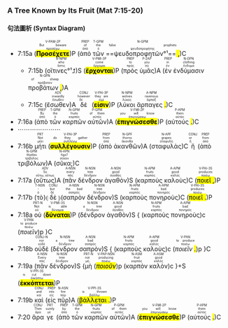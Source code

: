### A Tree Known by Its Fruit (Mat 7:15-20)


#### 句法圖析 (Syntax Diagram)

- 7:15a (<RUBY><ruby><ruby><mark class='verb'><strong>Προσέχετε</mark></strong><rt>προσέχω</rt></ruby><rt>But beware</rt></ruby><rt>V-PAM-2P</rt></RUBY>)P (<RUBY><ruby><ruby>ἀπὸ<rt>ἀπό</rt></ruby><rt>of</rt></ruby><rt>PREP</rt></RUBY> <RUBY><ruby><ruby>τῶν<rt>ὁ</rt></ruby><rt>the</rt></ruby><rt>T-GPM</rt></RUBY> <RUBY><ruby><ruby>==ψευδοπροφητῶν°¹==<mark class='punctuation'> ,</mark><rt>ψευδοπροφήτης</rt></ruby><rt>false prophets</rt></ruby><rt>N-GPM</rt></RUBY>)C
	- 7:15b (<RUBY><ruby><ruby>οἵτινες°¹⮥<rt>ὅστις</rt></ruby><rt>who</rt></ruby><rt>R-NPM</rt></RUBY>)S (<RUBY><ruby><ruby><mark class='verb'><strong>ἔρχονται</mark></strong><rt>ἔρχομαι</rt></ruby><rt>come</rt></ruby><rt>V-PMI-3P</rt></RUBY>)P (<RUBY><ruby><ruby>πρὸς<rt>πρός</rt></ruby><rt>to</rt></ruby><rt>PREP</rt></RUBY> <RUBY><ruby><ruby>ὑμᾶς<rt>σύ</rt></ruby><rt>you</rt></ruby><rt>P-2AP</rt></RUBY>)A (<RUBY><ruby><ruby>ἐν<rt>ἐν</rt></ruby><rt>in</rt></ruby><rt>PREP</rt></RUBY> <RUBY><ruby><ruby>ἐνδύμασιν<rt>ἔνδυμα</rt></ruby><rt>clothing</rt></ruby><rt>N-DPN</rt></RUBY> <RUBY><ruby><ruby>προβάτων <mark class='punctuation'>,</mark><rt>πρόβατον</rt></ruby><rt>of sheep</rt></ruby><rt>N-GPN</rt></RUBY>)A 
	- 7:15c (<RUBY><ruby><ruby>ἔσωθεν<rt>ἔσωθεν</rt></ruby><rt>inwardly</rt></ruby><rt>ADV</rt></RUBY>)A <RUBY><ruby><ruby>δέ<rt>δέ</rt></ruby><rt>however</rt></ruby><rt>CONJ</rt></RUBY> (<RUBY><ruby><ruby><mark class='verb'><strong>εἰσιν</mark></strong><rt>εἰμί</rt></ruby><rt>they are</rt></ruby><rt>V-PAI-3P</rt></RUBY>)P (<RUBY><ruby><ruby>λύκοι<rt>λύκος</rt></ruby><rt>wolves</rt></ruby><rt>N-NPM</rt></RUBY> <RUBY><ruby><ruby>ἅρπαγες <mark class='punctuation'>.</mark><rt>ἅρπαξ</rt></ruby><rt>ravenous</rt></ruby><rt>A-NPM</rt></RUBY>)C
- 7:16a (<RUBY><ruby><ruby>ἀπὸ<rt>ἀπό</rt></ruby><rt>By</rt></ruby><rt>PREP</rt></RUBY> <RUBY><ruby><ruby>τῶν<rt>ὁ</rt></ruby><rt>the</rt></ruby><rt>T-GPM</rt></RUBY> <RUBY><ruby><ruby>καρπῶν<rt>καρπός</rt></ruby><rt>fruits</rt></ruby><rt>N-GPM</rt></RUBY> <RUBY><ruby><ruby>αὐτῶν<rt>αὐτός</rt></ruby><rt>of them</rt></ruby><rt>P-GPM</rt></RUBY>)A (<RUBY><ruby><ruby><mark class='verb'><strong>ἐπιγνώσεσθε</mark></strong><rt>ἐπιγινώσκω</rt></ruby><rt>you will know</rt></ruby><rt>V-FMI-2P</rt></RUBY>)P (<RUBY><ruby><ruby>αὐτούς <mark class='punctuation'>.</mark><rt>αὐτός</rt></ruby><rt>them</rt></ruby><rt>P-APM</rt></RUBY>)C
- ⋯⋯⋯⋯⋯⋯⋯
- 7:16b <RUBY><ruby><ruby>μήτι<rt>μήτι</rt></ruby><rt>Not</rt></ruby><rt>PRT</rt></RUBY> (<RUBY><ruby><ruby><mark class='verb'><strong>συλλέγουσιν</mark></strong><rt>συλλέγω</rt></ruby><rt>do they gather</rt></ruby><rt>V-PAI-3P</rt></RUBY>)P (<RUBY><ruby><ruby>ἀπὸ<rt>ἀπό</rt></ruby><rt>from</rt></ruby><rt>PREP</rt></RUBY> <RUBY><ruby><ruby>ἀκανθῶν<rt>ἄκανθα</rt></ruby><rt>thorns</rt></ruby><rt>N-GPF</rt></RUBY>)A (<RUBY><ruby><ruby>σταφυλὰς<rt>σταφυλή</rt></ruby><rt>grapes</rt></ruby><rt>N-APF</rt></RUBY>)C <RUBY><ruby><ruby>ἢ<rt>ἤ</rt></ruby><rt>or</rt></ruby><rt>CONJ</rt></RUBY> (<RUBY><ruby><ruby>ἀπὸ<rt>ἀπό</rt></ruby><rt>from</rt></ruby><rt>PREP</rt></RUBY> <RUBY><ruby><ruby>τριβόλων<rt>τρίβολος</rt></ruby><rt>thistles</rt></ruby><rt>N-GPM</rt></RUBY>)A (<RUBY><ruby><ruby>σῦκα;<rt>σῦκον</rt></ruby><rt>figs?</rt></ruby><rt>N-APN</rt></RUBY>)C
- 7:17a (<RUBY><ruby><ruby>οὕτως<rt>οὕτω, οὕτως</rt></ruby><rt>So</rt></ruby><rt>ADV</rt></RUBY>)A (<RUBY><ruby><ruby>πᾶν<rt>πᾶς</rt></ruby><rt>every</rt></ruby><rt>A-NSN</rt></RUBY> <RUBY><ruby><ruby>δένδρον<rt>δένδρον</rt></ruby><rt>tree</rt></ruby><rt>N-NSN</rt></RUBY> <RUBY><ruby><ruby>ἀγαθὸν<rt>ἀγαθός</rt></ruby><rt>good</rt></ruby><rt>A-NSN</rt></RUBY>)S (<RUBY><ruby><ruby>καρποὺς<rt>καρπός</rt></ruby><rt>fruits</rt></ruby><rt>N-APM</rt></RUBY> <RUBY><ruby><ruby>καλοὺς<rt>καλός</rt></ruby><rt>good</rt></ruby><rt>A-APM</rt></RUBY>)C (<RUBY><ruby><ruby><mark class='verb'>ποιεῖ <mark class='punctuation'>,</mark></mark><rt>ποιέω</rt></ruby><rt>produces</rt></ruby><rt>V-PAI-3S</rt></RUBY>)P
- 7:17b (<RUBY><ruby><ruby>τὸ<rt>ὁ</rt></ruby><rt>-</rt></ruby><rt>T-NSN</rt></RUBY>)⦇ <RUBY><ruby><ruby>δὲ<rt>δέ</rt></ruby><rt>but</rt></ruby><rt>CONJ</rt></RUBY> ⦈(<RUBY><ruby><ruby>σαπρὸν<rt>σαπρός</rt></ruby><rt>the bad</rt></ruby><rt>A-NSN</rt></RUBY> <RUBY><ruby><ruby>δένδρον<rt>δένδρον</rt></ruby><rt>tree</rt></ruby><rt>N-NSN</rt></RUBY>)S (<RUBY><ruby><ruby>καρποὺς<rt>καρπός</rt></ruby><rt>fruits</rt></ruby><rt>N-APM</rt></RUBY> <RUBY><ruby><ruby>πονηροὺς<rt>πονηρός</rt></ruby><rt>bad</rt></ruby><rt>A-APM</rt></RUBY>)C (<RUBY><ruby><ruby><mark class='verb'>ποιεῖ <mark class='punctuation'>.</mark></mark><rt>ποιέω</rt></ruby><rt>produces</rt></ruby><rt>V-PAI-3S</rt></RUBY>)P
- 7:18a <RUBY><ruby><ruby>οὐ<rt>οὐ</rt></ruby><rt>Not</rt></ruby><rt>PRT-N</rt></RUBY> (<RUBY><ruby><ruby><mark class='verb'><strong>δύναται</mark></strong><rt>δύναμαι</rt></ruby><rt>is able</rt></ruby><rt>V-PMI-3S</rt></RUBY>)P (<RUBY><ruby><ruby>δένδρον<rt>δένδρον</rt></ruby><rt>a tree</rt></ruby><rt>N-NSN</rt></RUBY> <RUBY><ruby><ruby>ἀγαθὸν<rt>ἀγαθός</rt></ruby><rt>good</rt></ruby><rt>A-NSN</rt></RUBY>)S { (<RUBY><ruby><ruby>καρποὺς<rt>καρπός</rt></ruby><rt>fruits</rt></ruby><rt>N-APM</rt></RUBY> <RUBY><ruby><ruby>πονηροὺς<rt>πονηρός</rt></ruby><rt>bad</rt></ruby><rt>A-APM</rt></RUBY>)c (<RUBY><ruby><ruby><em>ποιεῖν</em><rt>ποιέω</rt></ruby><rt>to produce</rt></ruby><rt>V-PAN</rt></RUBY>)p }C
- 7:18b <RUBY><ruby><ruby>οὐδὲ<rt>οὐδέ</rt></ruby><rt>nor</rt></ruby><rt>CONJ-N</rt></RUBY> (<RUBY><ruby><ruby>δένδρον<rt>δένδρον</rt></ruby><rt>a tree</rt></ruby><rt>N-NSN</rt></RUBY> <RUBY><ruby><ruby>σαπρὸν<rt>σαπρός</rt></ruby><rt>bad</rt></ruby><rt>A-NSN</rt></RUBY>)S { (<RUBY><ruby><ruby>καρποὺς<rt>καρπός</rt></ruby><rt>fruits</rt></ruby><rt>N-APM</rt></RUBY> <RUBY><ruby><ruby>καλοὺς<rt>καλός</rt></ruby><rt>good</rt></ruby><rt>A-APM</rt></RUBY>)c (<RUBY><ruby><ruby><em>ποιεῖν <mark class='punctuation'>.</mark></em><rt>ποιέω</rt></ruby><rt>to produce</rt></ruby><rt>V-PAN</rt></RUBY>)p }C
- 7:19a (<RUBY><ruby><ruby>πᾶν<rt>πᾶς</rt></ruby><rt>Every</rt></ruby><rt>A-NSN</rt></RUBY> <RUBY><ruby><ruby>δένδρον<rt>δένδρον</rt></ruby><rt>tree</rt></ruby><rt>N-NSN</rt></RUBY>)S {<RUBY><ruby><ruby>μὴ<rt>μή</rt></ruby><rt>not</rt></ruby><rt>PRT-N</rt></RUBY> (<RUBY><ruby><ruby><mark class='ptc'><em>ποιοῦν</em></mark><rt>ποιέω</rt></ruby><rt>producing</rt></ruby><rt>V-PAP-NSN</rt></RUBY>)p (<RUBY><ruby><ruby>καρπὸν<rt>καρπός</rt></ruby><rt>fruit</rt></ruby><rt>N-ASM</rt></RUBY> <RUBY><ruby><ruby>καλὸν<rt>καλός</rt></ruby><rt>good</rt></ruby><rt>A-ASM</rt></RUBY>)c }+S (<RUBY><ruby><ruby><mark class='verb'><strong>ἐκκόπτεται</mark></strong><rt>ἐκκόπτω</rt></ruby><rt>is cut down</rt></ruby><rt>V-PPI-3S</rt></RUBY>)P
- 7:19b <RUBY><ruby><ruby>καὶ<rt>καί</rt></ruby><rt>and</rt></ruby><rt>CONJ</rt></RUBY> (<RUBY><ruby><ruby>εἰς<rt>εἰς</rt></ruby><rt>into</rt></ruby><rt>PREP</rt></RUBY> <RUBY><ruby><ruby>πῦρ<rt>πῦρ</rt></ruby><rt>fire</rt></ruby><rt>N-ASN</rt></RUBY>)A (<RUBY><ruby><ruby><mark class='verb'>βάλλεται <mark class='punctuation'>.</mark></mark><rt>βάλλω</rt></ruby><rt>is thrown</rt></ruby><rt>V-PPI-3S</rt></RUBY>)P
- 7:20 <RUBY><ruby><ruby>ἄρα<rt>ἄρα</rt></ruby><rt>Then</rt></ruby><rt>CONJ</rt></RUBY> <RUBY><ruby><ruby>γε<rt>γέ</rt></ruby><rt>surely</rt></ruby><rt>PRT</rt></RUBY> (<RUBY><ruby><ruby>ἀπὸ<rt>ἀπό</rt></ruby><rt>by</rt></ruby><rt>PREP</rt></RUBY> <RUBY><ruby><ruby>τῶν<rt>ὁ</rt></ruby><rt>the</rt></ruby><rt>T-GPM</rt></RUBY> <RUBY><ruby><ruby>καρπῶν<rt>καρπός</rt></ruby><rt>fruits</rt></ruby><rt>N-GPM</rt></RUBY> <RUBY><ruby><ruby>αὐτῶν<rt>αὐτός</rt></ruby><rt>of them</rt></ruby><rt>P-GPM</rt></RUBY>)A (<RUBY><ruby><ruby><mark class='verb'><strong>ἐπιγνώσεσθε</mark></strong><rt>ἐπιγινώσκω</rt></ruby><rt>you will know</rt></ruby><rt>V-FMI-2P</rt></RUBY>)P (<RUBY><ruby><ruby>αὐτούς <mark class='punctuation'>.</mark><rt>αὐτός</rt></ruby><rt>them</rt></ruby><rt>P-APM</rt></RUBY>)C


